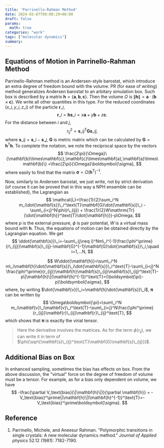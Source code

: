 ```yaml
---
title: 'Parrinello-Rahman Method'
date: 2024-03-07T08:08:29+08:00
draft: false
params:
  math: true
categories: "work"
tags: ["molecular dynamics"]
summary:
---
```

## Equations of Motion in Parrinello-Rahman Method

Parrinello-Rahman method is an Andersen-style barostat, which introduce an extra degree of freedom bound with the volume. PR (for ease of writing) method generalizes Andersen barostat to an arbitary simulation box. Such box is described by a matrix $\mathbf{h}=\{\mathbf{a},\mathbf{b},\mathbf{c}\}$. Then the volume $\Omega$ is $\|\mathbf{h}\|=\mathbf{a}\cdot(\mathbf{b}\times\mathbf{c})$. We write all other quantities in this type. For the reduced coordinates $(x\_i,y\_i,z\_i)$ of the particle $\mathbf{r}\_i$,
$$
\mathbf{r}\_i = \mathbf{h}\mathbf{s}\_i=x\mathbf{a}+y\mathbf{b}+z\mathbf{c}.
$$
For the distance between $i$ and $j$,
$$
r_{ij}^2=\mathbf{s}\_{ij}^\text{T}\mathbf{G}\mathbf{s}\_{ij},
$$
where $\mathbf{s}\_{ij}=\mathbf{s}\_i-\mathbf{s}\_j$, $\mathbf{G}$ is metric matrix which can be calculated by $\mathbf{G}=\mathbf{h}^\text{T}\mathbf{h}$. To complete the notation, we note the reciprocal space by the vectors
$$
\frac{2\pi}{\Omega}\{\mathbf{b}\times\mathbf{c},\mathbf{c}\times\mathbf{a},\mathbf{a}\times\mathbf{b}\}
=\frac{2\pi}{\Omega}\boldsymbol{\sigma},
$$
where easily to find that the matrix $\boldsymbol{\sigma}=\Omega(\mathbf{h}^\text{T})^{-1}$.

Now, similarly to Andersen barostat, we just write, not by strict derivation (of course it can be proved that in this way a NPH ensemble can be established), the Lagrangian as
$$
\mathcal{L}=\frac{1}{2}\sum_i^N m_i\dot{\mathbf{s}}\_i^\text{T}\mathbf{G}\dot{\mathbf{s}}\_i - \sum\_{i<j}^N\phi(r\_{ij}) + \frac{1}{2}W\mathrm{Tr}(\dot{\mathbf{h}}^\text{T}\dot{\mathbf{h}})-p\Omega,
$$
where $p$ is the external pressure, $\phi$ is pair potential, $W$ is a virtual mass bound with $\mathbf{h}$. Thus, the equations of motion can be obtained directly by the Lagrangian equation. We get
$$
\ddot{\mathbf{s}}\_i=-\sum\_{j\neq i}^Nm\_i^{-1}\frac{\phi^\prime}{r\_{ij}}\mathbf{s}\_{ij}-\mathbf{G}^{-1}\mathbf{G}\dot{\mathbf{s}}\_i,\quad i=1,...N,
$$

$$
W\ddot{\mathbf{h}}=\sum\_i^N m\_i\mathbf{h}\dot{\mathbf{s}}\_i\dot{\mathbf{s}}\_i^\text{T}-\sum\_{i<j}^N \frac{\phi^\prime}{r_{ij}}\mathbf{h}\mathbf{s}\_{ij}\mathbf{s}\_{ij}^\text{T}-p\|\mathbf{h}\|(\mathbf{h}^{-1})^\text{T}=(\boldsymbol{\pi}-p)\boldsymbol{\sigma},
$$
where, by writing $\dot{\mathbf{v}}\_i=\mathbf{h}\dot{\mathbf{s}}\_i$, $\boldsymbol{\pi}$ can be written by
$$
\Omega\boldsymbol{\pi}=\sum\_i^N m_i\mathbf{v}\_i\mathbf{v}\_i^\text{T}-\sum\_{i<j}^N\frac{\phi^\prime}{r_{ij}}\mathbf{r}\_{ij}\mathbf{r}\_{ij}^\text{T},
$$
which shows that $\boldsymbol{\pi}$ is exactly the virial tensor.

> Here the derivative involves the matrices. As for the term $\phi(r_{ij})$, we can write it in term of $\phi(\sqrt{\mathbf{s}\_{ij}^\text{T}\mathbf{G}\mathbf{s}\_{ij}})$.

## Additional Bias on Box

In enhanced sampling, sometimes the bias has effects on box. From the above discussion, the "virtual" force on the degree of freedom of volume must be a tensor. For example, as for a bias only dependent on volume, we have
$$
-\frac{\partial V_\text{bias}(\|\mathbf{h}\|)}{\partial \mathbf{h}} = -V_\text{bias}^\prime\|\mathbf{h}\|(\mathbf{h}^{-1})^\text{T}=-V_\text{bias}^\prime\boldsymbol{\sigma}.
$$

## Reference

1. Parrinello, Michele, and Aneesur Rahman. "Polymorphic transitions in single crystals: A new molecular dynamics method." _Journal of Applied physics_ 52.12 (1981): 7182-7190.
